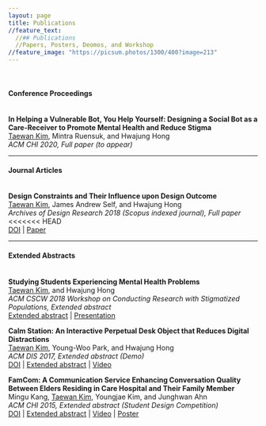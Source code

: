 ```yaml
---
layout: page
title: Publications
//feature_text:
  //## Publications
  //Papers, Posters, Deomos, and Workshop
//feature_image: "https://picsum.photos/1300/400?image=213"
---
```

<br>

#### Conference Proceedings
<br><b>In Helping a Vulnerable Bot, You Help Yourself: Designing a Social Bot as a Care-Receiver to Promote Mental Health and Reduce Stigma</b><br>
<u>Taewan Kim</u>, Mintra Ruensuk, and Hwajung Hong <br>
<i>ACM CHI 2020, Full paper (to appear)</i>

--------------------------------------------------------
#### Journal Articles
<br><b>Design Constraints and Their Influence upon Design Outcome</b><br>
<u>Taewan Kim</u>, James Andrew Self, and Hwajung Hong <br>
_Archives of Design Research 2018 (Scopus indexed journal), Full paper_
<<<<<<< HEAD
<br><a href="https://doi.org/10.15187/adr.2018.11.31.4.23" target="_blank">DOI</a> | <a href="https://drive.google.com/open?id=14Bx8AF0Dts-Qta02l5SBD2ZOmWnF3dpl" target="_blank">Paper</a>

--------------------------------------------------------
#### Extended Abstracts
<br><b>Studying Students Experiencing Mental Health Problems</b><br>
<u>Taewan Kim</u>, and Hwajung Hong<br>
<i>ACM CSCW 2018 Workshop on Conducting Research with Stigmatized Populations, Extended abstract</i>
<br><a href="https://drive.google.com/open?id=1CHSTtNAiKYv0aA1ikpc4owbm_e_h2TzS" target="_blank">Extended abstract</a> | <a href="https://drive.google.com/open?id=18EvF-IxcAVaYAQ9gbnxuojhmqbXxiHWn" target="_blank">Presentation</a>

<b>Calm Station: An Interactive Perpetual Desk Object that Reduces Digital Distractions</b><br>
<u>Taewan Kim</u>, Young-Woo Park, and Hwajung Hong<br><i>ACM DIS 2017, Extended abstract (Demo)</i>
<br><a href="https://doi.org/10.1145/3064857.3079183" target="_blank">DOI</a> | <a href="https://drive.google.com/open?id=1M6rPOFV3lEyjL5JPzq8seV9uUsFbycRH" target="_blank">Extended abstract</a> | <a href="https://youtu.be/gCBQhNUlmzo" target="_blank">Video</a>

<b>FamCom: A Communication Service Enhancing Conversation Quality Between Elders Residing in Care Hospital and Their Family Member</b><br>
Mingu Kang, <u>Taewan Kim</u>, Youngjae Kim, and Junghwan Ahn<br> 
<i>ACM CHI 2015, Extended abstract (Student Design Competition)</i>
<br><a href="https://doi.org/10.1145/2702613.2726952" target="_blank">DOI</a> | <a href="https://drive.google.com/open?id=149Zb1oxzCqKtF4PxcRviFjmhshODYZQT" target="_blank">Extended abstract</a> |  <a href="https://youtu.be/hnQ5MZfrw60" target="_blank">Video</a> | <a href="https://drive.google.com/open?id=104g78XNFn-Xh1LVDKt-DLeGpeo85zp_u" target="_blank">Poster</a>
